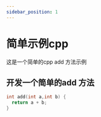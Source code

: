 ```yaml
---
sidebar_position: 1
---
```


# 简单示例cpp

这是一个简单的cpp add 方法示例

## 开发一个简单的add 方法

```cpp
int add(int a,int b) {
  return a + b;
}
```
